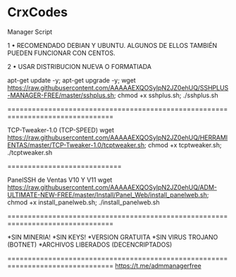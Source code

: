 # CrxCodes

Manager Script

1 • RECOMENDADO DEBIAN Y UBUNTU. ALGUNOS DE ELLOS TAMBIÉN PUEDEN FUNCIONAR CON CENTOS.

2 • USAR DISTRIBUCION NUEVA O FORMATIADA

apt-get update -y; apt-get upgrade -y; wget https://raw.githubusercontent.com/AAAAAEXQOSyIpN2JZ0ehUQ/SSHPLUS-MANAGER-FREE/master/sshplus.sh; chmod +x sshplus.sh; ./sshplus.sh

================================================================================

TCP-Tweaker-1.0 (TCP-SPEED)
wget https://raw.githubusercontent.com/AAAAAEXQOSyIpN2JZ0ehUQ/HERRAMIENTAS/master/TCP-Tweaker-1.0/tcptweaker.sh; chmod +x tcptweaker.sh; ./tcptweaker.sh

============================

PanelSSH de Ventas V10 Y V11
wget https://raw.githubusercontent.com/AAAAAEXQOSyIpN2JZ0ehUQ/ADM-ULTIMATE-NEW-FREE/master/Install/Panel_Web/install_panelweb.sh; chmod +x install_panelweb.sh; ./install_panelweb.sh

================================================================================

*SIN MINERIA! *SIN KEYS! *VERSION GRATUITA *SIN VIRUS TROJANO (BOTNET) *ARCHIVOS LIBERADOS (DECENCRIPTADOS)

================================================================================
https://t.me/admmanagerfree
